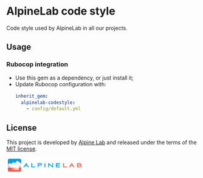 # AlpineLab code style

Code style used by AlpineLab in all our projects.

## Usage

### Rubocop integration

* Use this gem as a dependency, or just install it;
* Update Rubocop configuration with:
  ``` yaml
  inherit_gem:
    alpinelab-codestyle:
      - config/default.yml
  ```

## License

This project is developed by [Alpine Lab](https://www.alpine-lab.com) and released under the terms of the [MIT license](LICENSE.md).

<a href="https://www.alpine-lab.com"><img src=".github/alpinelab-logo.png" width="40%" /></a>
